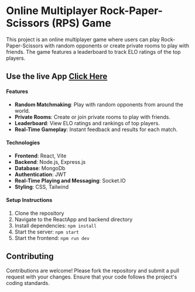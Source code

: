# Online Multiplayer Rock-Paper-Scissors (RPS) Game

This project is an online multiplayer game where users can play Rock-Paper-Scissors with random opponents or create private rooms to play with friends. The game features a leaderboard to track ELO ratings of the top players.

## Use the live App [Click Here](https://onlinerps.netlify.app/)

#### Features
- **Random Matchmaking**: Play with random opponents from around the world.
- **Private Rooms**: Create or join private rooms to play with friends.
- **Leaderboard**: View ELO ratings and rankings of top players.
- **Real-Time Gameplay**: Instant feedback and results for each match.

#### Technologies
- **Frontend**: React, Vite
- **Backend**: Node.js, Express.js
- **Database**: MongoDb
- **Authentication**: JWT
- **Real-Time Playing and Messaging**: Socket.IO
- **Styling**: CSS, Tailwind

#### Setup Instructions
1. Clone the repository
2. Navigate to the ReactApp and backend directory
3. Install dependencies: `npm install`
4. Start the server: `npm start`
5. Start the frontend: `npm run dev`

## Contributing

Contributions are welcome! Please fork the repository and submit a pull request with your changes. Ensure that your code follows the project's coding standards.

